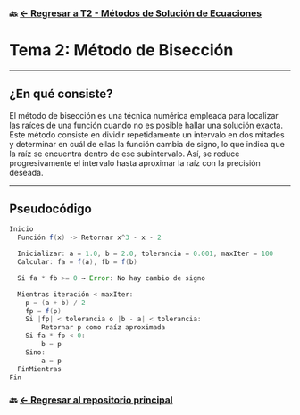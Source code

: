 ### 🔙 [← Regresar a T2 - Métodos de Solución de Ecuaciones](https://github.com/ANTONY2812/M-todosNum-ricosLalo/tree/main/T2%20-%20M%C3%A9todos%20de%20Soluci%C3%B3n%20de%20Ecuaciones)


#  Tema 2: Método de Bisección

---

##  ¿En qué consiste?

El método de bisección es una técnica numérica empleada para localizar las raíces de una función cuando no es posible hallar una solución exacta. Este método consiste en dividir repetidamente un intervalo en dos mitades y determinar en cuál de ellas la función cambia de signo, lo que indica que la raíz se encuentra dentro de ese subintervalo. Así, se reduce progresivamente el intervalo hasta aproximar la raíz con la precisión deseada.

---

##  Pseudocódigo

```java
Inicio
  Función f(x) -> Retornar x^3 - x - 2

  Inicializar: a = 1.0, b = 2.0, tolerancia = 0.001, maxIter = 100
  Calcular: fa = f(a), fb = f(b)

  Si fa * fb >= 0 → Error: No hay cambio de signo

  Mientras iteración < maxIter:
    p = (a + b) / 2
    fp = f(p)
    Si |fp| < tolerancia o |b - a| < tolerancia:
        Retornar p como raíz aproximada
    Si fa * fp < 0:
        b = p
    Sino:
        a = p
  FinMientras
Fin
````

### 🔙 [← Regresar al repositorio principal](https://github.com/ANTONY2812/M-todosNum-ricosLalo)
